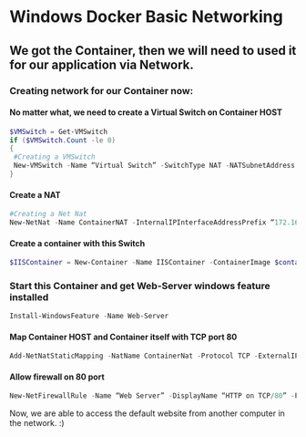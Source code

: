 # Windows Docker Basic Networking


## We got the Container, then we will need to used it for our application via Network.

<!--more-->

### Creating network for our Container now:

#### No matter what, we need to create a Virtual Switch on Container HOST

```PowerShell
$VMSwitch = Get-VMSwitch
if ($VMSwitch.Count -le 0)
{
 #Creating a VMSwitch
 New-VMSwitch -Name “Virtual Switch” -SwitchType NAT -NATSubnetAddress “172.16.0.0/12”
}
```

#### Create a NAT

```PowerShell
#Creating a Net Nat 
New-NetNat -Name ContainerNAT -InternalIPInterfaceAddressPrefix “172.16.0.0/12”
```

#### Create a container with this Switch

```PowerShell
$IISContainer = New-Container -Name IISContainer -ContainerImage $containerImage -SwitchName “Virtual Switch”
```

### Start this Container and get Web-Server windows feature installed

```PowerShell
Install-WindowsFeature -Name Web-Server
```

#### Map Container HOST and Container itself with TCP port 80

```PowerShell
Add-NetNatStaticMapping -NatName ContainerNat -Protocol TCP -ExternalIPAddress 0.0.0.0 -InternalIPAddress 172.16.0.2 -InternalPort 80 -ExternalPort 80
```

#### Allow firewall on 80 port

```PowerShell
New-NetFirewallRule -Name “Web Server” -DisplayName “HTTP on TCP/80” -Protocol tcp -LocalPort 80 -Action Allow -Enabled true
```

Now, we are able to access the default website from another computer in the network. :)
